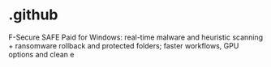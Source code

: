 # .github
F-Secure SAFE Paid for Windows: real-time malware and heuristic scanning + ransomware rollback and protected folders; faster workflows, GPU options and clean e
